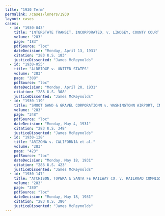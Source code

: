```yaml
---
title: "1930 Term"
permalink: /cases/loners/1930
layout: cases
cases:
  - id: "1930-043"
    title: "INTERSTATE TRANSIT, INCORPORATED, v. LINDSEY, COUNTY COURT CLERK"
    volume: "283"
    page: "183"
    pdfSource: "loc"
    dateDecision: "Monday, April 13, 1931"
    citation: "283 U.S. 183"
    justiceDissented: "James McReynolds"
  - id: "1930-055"
    title: "ALDRIDGE v. UNITED STATES"
    volume: "283"
    page: "308"
    pdfSource: "loc"
    dateDecision: "Monday, April 20, 1931"
    citation: "283 U.S. 308"
    justiceDissented: "James McReynolds"
  - id: "1930-119"
    title: "SMOOT SAND & GRAVEL CORPORATIONN v. WASHINGTONN AIRPORT, INC."
    volume: "283"
    page: "348"
    pdfSource: "loc"
    dateDecision: "Monday, May 4, 1931"
    citation: "283 U.S. 348"
    justiceDissented: "James McReynolds"
  - id: "1930-128"
    title: "ARIZONA v. CALIFORNIA et al."
    volume: "283"
    page: "423"
    pdfSource: "loc"
    dateDecision: "Monday, May 18, 1931"
    citation: "283 U.S. 423"
    justiceDissented: "James McReynolds"
  - id: "1930-147"
    title: "ATCHISON, TOPEKA & SANTA FE RAILWAY CO. v. RAILROAD COMMISSION OF CALIFORNIA et al."
    volume: "283"
    page: "380"
    pdfSource: "loc"
    dateDecision: "Monday, May 18, 1931"
    citation: "283 U.S. 380"
    justiceDissented: "James McReynolds"
---
```

